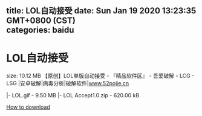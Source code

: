 
title: LOL自动接受
date: Sun Jan 19 2020 13:23:35 GMT+0800 (CST)    
categories: baidu
---

# LOL自动接受
size: 10.12 MB
 【原创】LOL单版自动接受 - 『精品软件区』 - 吾爱破解 - LCG - LSG |安卓破解|病毒分析|破解软件|www.52pojie.cn
 
|- LOL.gif - 9.50 MB
|- LOL Accept1.0.zip - 620.00 kB

[How to download](https://bpcam.bemobtrk.com/go/2ceec3aa-1ca2-46d6-b9ff-aaa5c184517c?jno=604)